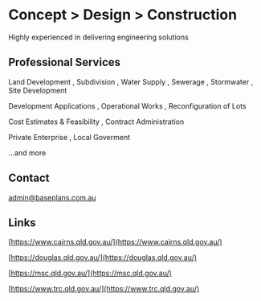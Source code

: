 # Concept > Design > Construction

Highly experienced in delivering engineering solutions

## Professional Services

Land Development , Subdivision , Water Supply , Sewerage , Stormwater , Site Development

Development Applications , Operational Works , Reconfiguration of Lots

Cost Estimates & Feasibility , Contract Administration

Private Enterprise , Local Goverment

...and more

## Contact

[admin@baseplans.com.au](mailto:admin@baseplans.com.au)

## Links

[https://www.cairns.qld.gov.au/](https://www.cairns.qld.gov.au/)

[https://douglas.qld.gov.au/](https://douglas.qld.gov.au/)

[https://msc.qld.gov.au/](https://msc.qld.gov.au/)

[https://www.trc.qld.gov.au/](https://www.trc.qld.gov.au/)

